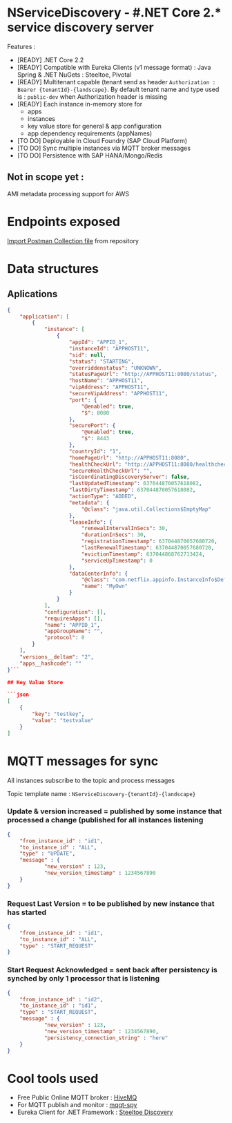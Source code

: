 # NServiceDiscovery - #.NET Core 2.* service discovery server

Features :

* [READY] .NET Core 2.2 
* [READY] Compatible with Eureka Clients (v1 message format) : Java Spring & .NET NuGets : Steeltoe, Pivotal
* [READY] Multitenant capable (tenant send as header `Authorization :  Bearer {tenantId}-{landscape}`. By default tenant name and type used is : `public-dev` when Authorization header is missing
* [READY] Each instance in-memory store for 
	* apps
	* instances
	* key value store for general & app configuration
	* app dependency requirements (appNames)
* [TO DO] Deployable in Cloud Foundry (SAP Cloud Platform)
* [TO DO] Sync multiple instances via MQTT broker messages
* [TO DO] Persistence with SAP HANA/Mongo/Redis

## Not in scope yet :

AMI metadata processing support for AWS

# Endpoints exposed

[Import Postman Collection file](NServiceDiscovery.postman_collection.json) from repository

# Data structures

## Aplications

```json
{
    "application": [
        {
            "instance": [
                {
                    "appId": "APPID_1",
                    "instanceId": "APPHOST11",
                    "sid": null,
                    "status": "STARTING",
                    "overriddenstatus": "UNKNOWN",
                    "statusPageUrl": "http://APPHOST11:8080/status",
                    "hostName": "APPHOST11",
                    "vipAddress": "APPHOST11",
                    "secureVipAddress": "APPHOST11",
                    "port": {
                        "@enabled": true,
                        "$": 8080
                    },
                    "securePort": {
                        "@enabled": true,
                        "$": 8443
                    },
                    "countryId": "1",
                    "homePageUrl": "http://APPHOST11:8080",
                    "healthCheckUrl": "http://APPHOST11:8080/healthcheck",
                    "secureHealthCheckUrl": "",
                    "isCoordinatingDiscoveryServer": false,
                    "lastUpdatedTimestamp": 637044870057618082,
                    "lastDirtyTimestamp": 637044870057618082,
                    "actionType": "ADDED",
                    "metadata": {
                        "@class": "java.util.Collections$EmptyMap"
                    },
                    "leaseInfo": {
                        "renewalIntervalInSecs": 30,
                        "durationInSecs": 30,
                        "registrationTimestamp": 637044870057680720,
                        "lastRenewalTimestamp": 637044870057680720,
                        "evictionTimestamp": 637044868762713424,
                        "serviceUpTimestamp": 0
                    },
                    "dataCenterInfo": {
                        "@class": "com.netflix.appinfo.InstanceInfo$DefaultDataCenterInfo",
                        "name": "MyOwn"
                    }
                }
            ],
            "configuration": [],
            "requiresApps": [],
            "name": "APPID_1",
            "appGroupName": "",
            "protocol": 0
        }
    ],
    "versions__deltam": "2",
    "apps__hashcode": ""
}```

## Key Value Store

```json
[
    {
        "key": "testkey",
        "value": "testvalue"
    }
]
```

# MQTT messages for sync

All instances subscribe to the topic and process messages

Topic template name : `NServiceDiscovery-{tenantId}-{landscape}`

### Update & version increased = published by some instance that processed a change (published for all instances listening

```json
{
    "from_instance_id" : "id1",
    "to_instance_id" : "ALL",
	"type" : "UPDATE",
	"message" : {
            "new_version" : 123,
            "new_version_timestamp" : 1234567890
	}
}
```

### Request Last Version = to be published by new instance that has started

```json
{
    "from_instance_id" : "id1",
    "to_instance_id" : "ALL",
    "type" : "START_REQUEST"
}
```

### Start Request Acknowledged = sent back after persistency is synched by only 1 processor that is listening

```json
{
    "from_instance_id" : "id2",
    "to_instance_id" : "id1",
	"type" : "START_REQUEST",
	"message" : {
            "new_version" : 123,
            "new_version_timestamp" : 1234567890,
            "persistency_connection_string" : "here"
	}
}
```

# Cool tools used

* Free Public Online MQTT broker : [HiveMQ](http://www.mqtt-dashboard.com/)
* For MQTT publish and monitor : [mqqt-spy](https://github.com/eclipse/paho.mqtt-spy/wiki/Downloads)
* Eureka Client for .NET Framework : [Steeltoe Discovery](https://steeltoe.io/docs/steeltoe-discovery/) 
